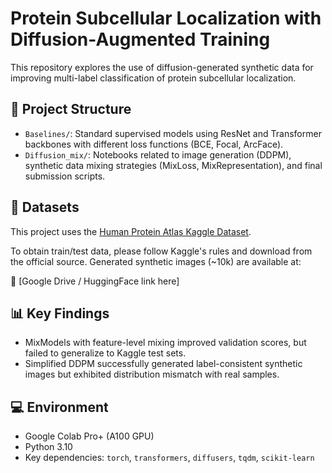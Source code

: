 # Protein Subcellular Localization with Diffusion-Augmented Training

This repository explores the use of diffusion-generated synthetic data for improving multi-label classification of protein subcellular localization.

## 📂 Project Structure

- `Baselines/`: Standard supervised models using ResNet and Transformer backbones with different loss functions (BCE, Focal, ArcFace).
- `Diffusion_mix/`: Notebooks related to image generation (DDPM), synthetic data mixing strategies (MixLoss, MixRepresentation), and final submission scripts.

## 🧪 Datasets

This project uses the [Human Protein Atlas Kaggle Dataset](https://www.kaggle.com/competitions/human-protein-atlas-image-classification/).

To obtain train/test data, please follow Kaggle's rules and download from the official source. Generated synthetic images (~10k) are available at:

🔗 [Google Drive / HuggingFace link here]

## 📊 Key Findings

- MixModels with feature-level mixing improved validation scores, but failed to generalize to Kaggle test sets.
- Simplified DDPM successfully generated label-consistent synthetic images but exhibited distribution mismatch with real samples.

<!-- See full results in our [final report (PDF)](link-to-your-pdf-if-applicable). -->

## 💻 Environment

- Google Colab Pro+ (A100 GPU)
- Python 3.10
- Key dependencies: `torch`, `transformers`, `diffusers`, `tqdm`, `scikit-learn`

<!-- ## 📜 Citation

If you use or reference this work, please cite: -->
